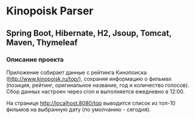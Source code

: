 # Kinopoisk Parser

## Spring Boot, Hibernate, H2, Jsoup, Tomcat, Maven, Thymeleaf

### Описание проекта
Приложение собирает данные с рейтинга Кинопоиска (http://www.kinopoisk.ru/top/), сохраняя информацию о фильмах (позиция, рейтинг, оригинальное название, год и количество голосов). Сбор данных настроен через cron и выполняется ежедневно в 12:00.

На странице http://localhost.8080/top выводится список из топ-10 фильмов на выбранную дату (по умолчанию - сегодня).

